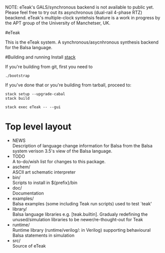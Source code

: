 NOTE: eTeak's GALS/synchronous backend is not available to public yet. Please feel free to try out its asynchronous (dual-rail 4-phase RTZ) beackend. eTeak's multiple-clock syntehsis feature is a work in progress by the APT group of the University of Manchetser, UK.  

#eTeak

This is the eTeak system. A synchronous/asycnhronous synthesis backend for the Balsa language.

#Building and running
Install [stack](https://github.com/commercialhaskell/stack)

If you're building from git, first you need to

	./bootstrap

If you've done that or you're building from tarball, proceed to:

	stack setup --upgrade-cabal
	stack build 

	stack exec eTeak -- --gui

# Top level layout
- NEWS  
  Description of language change information for Balsa from the Balsa system verison 3.5's view of the
  Balsa language.
- TODO  
  A to-do/wish list for changes to this package.
- aschem/  
  ASCII art schematic interpreter
- bin/  
  Scripts to install in ${prefix}/bin
- doc/  
  Documentation
- examples/  
  Balsa examples (some including Teak run scripts) used to test `teak'
- library/  
  Balsa language libraries e.g. [teak.builtin].  Gradualy redefining the unused/simulation libraries
  to be newer/re-thought-out for Teak
- runtime/  
  Runtime library (runtime/verilog/: in Verilog) supporting behavioural Balsa statements in simulation
- src/  
  Source of eTeak

